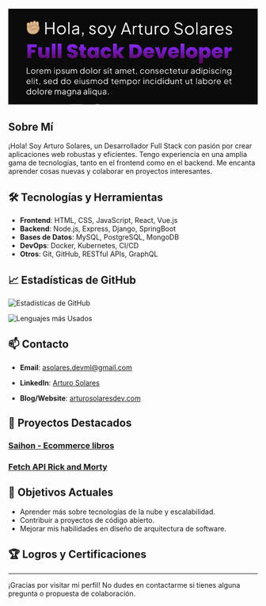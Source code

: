 

![Profile Banner](./img/head.png) <!-- Opcional: Añade un enlace a tu imagen de banner -->

## Sobre Mí

¡Hola! Soy Arturo Solares, un Desarrollador Full Stack con pasión por crear aplicaciones web robustas y eficientes. Tengo experiencia en una amplia gama de tecnologías, tanto en el frontend como en el backend. Me encanta aprender cosas nuevas y colaborar en proyectos interesantes.

## 🛠️ Tecnologías y Herramientas

- **Frontend**: HTML, CSS, JavaScript, React, Vue.js
- **Backend**: Node.js, Express, Django, SpringBoot
- **Bases de Datos**: MySQL, PostgreSQL, MongoDB
- **DevOps**: Docker, Kubernetes, CI/CD
- **Otros**: Git, GitHub, RESTful APIs, GraphQL

## 📈 Estadísticas de GitHub

![Estadísticas de GitHub](https://github-readme-stats.vercel.app/api?username=arthvelc&show_icons=true&theme=radical)

![Lenguajes más Usados](https://github-readme-stats.vercel.app/api/top-langs/?username=arthvelc&layout=compact&theme=radical)

## 📫 Contacto

- **Email**: asolares.devml@gmail.com
- **LinkedIn**: [Arturo Solares](https://www.linkedin.com/in/arturo-solares-527821195/)

- **Blog/Website**: [arturosolaresdev.com](https://mywebsite.com)

## 📝 Proyectos Destacados

### [Saihon - Ecommerce libros](https://github.com/sam-alen/saihon)


### [Fetch API Rick and Morty](https://arthvelc.github.io/rick-and-morty-fetch-api/)


<!-- ### [Proyecto 3](https://github.com/TU_USUARIO/proyecto3)
Descripción breve del proyecto, las tecnologías utilizadas y el propósito del proyecto. -->

## 🚀 Objetivos Actuales

- Aprender más sobre tecnologías de la nube y escalabilidad.
- Contribuir a proyectos de código abierto.
- Mejorar mis habilidades en diseño de arquitectura de software.

## 🏆 Logros y Certificaciones

<!-- - Certificación en [Tecnología/Curso] por [Institución].
- [Otro logro relevante]. -->

---

¡Gracias por visitar mi perfil! No dudes en contactarme si tienes alguna pregunta o propuesta de colaboración.
